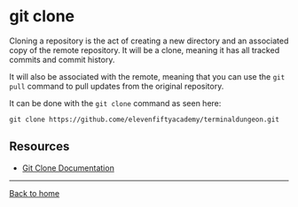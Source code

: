 # git clone

Cloning a repository is the act of creating a new directory and an associated copy of the remote repository. It will be a clone, meaning it has all tracked commits and commit history.

It will also be associated with the remote, meaning that you can use the `git pull` command to pull updates from the original repository.

It can be done with the `git clone` command as seen here:
```
git clone https://github.come/elevenfiftyacademy/terminaldungeon.git
```

## Resources

- [Git Clone Documentation](https://git-scm.come/docs/git-clone)

---

[Back to home](../README.md)
